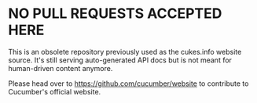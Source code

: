 # NO PULL REQUESTS ACCEPTED HERE

This is an obsolete repository previously used as the cukes.info website source. It's still serving auto-generated API docs but is not meant for human-driven content anymore.

Please head over to https://github.com/cucumber/website to contribute to Cucumber's official website.

